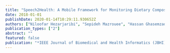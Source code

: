 ```yaml
---
title: "Speech2Health: A Mobile Framework for Monitoring Dietary Composition From Spoken Data"
date: 2018-01-01
publishDate: 2020-01-14T10:29:11.930652Z
authors: ["Niloofar Hezarjaribi", "Sepideh Mazrouee", "Hassan Ghasemzadeh"]
publication_types: ["2"]
abstract: ""
featured: false
publication: "*IEEE Journal of Biomedical and Health Informatics (JBHI)*, vol. 22, no. 1, pp. 252–264, January 2018"
---
```


